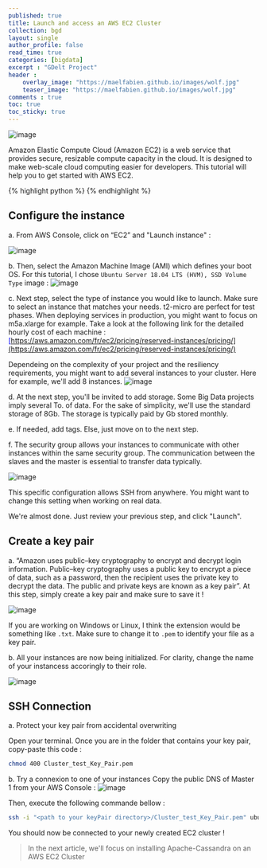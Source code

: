 ```yaml
---
published: true
title: Launch and access an AWS EC2 Cluster
collection: bgd
layout: single
author_profile: false
read_time: true
categories: [bigdata]
excerpt : "GDelt Project"
header :
    overlay_image: "https://maelfabien.github.io/images/wolf.jpg"
    teaser_image: "https://maelfabien.github.io/images/wolf.jpg"
comments : true
toc: true
toc_sticky: true
---
```


![image](https://maelfabien.github.io/images/ec2_head.png)

Amazon Elastic Compute Cloud (Amazon EC2) is a web service that provides secure, resizable compute capacity in the cloud. It is designed to make web-scale cloud computing easier for developers. This tutorial will help you to get started with AWS EC2.

{% highlight python %}
{% endhighlight %}

## Configure the instance

a. From AWS Console, click on “EC2” and "Launch instance" :

![image](https://maelfabien.github.io/images/EC2_launch_instances.png)

b. Then, select the Amazon Machine Image (AMI) which defines your boot OS. For this tutorial, I chose ``` Ubuntu Server 18.04 LTS (HVM), SSD Volume Type ```  image :
![image](https://maelfabien.github.io/images/EC2_launch_Ubuntu.png)

c. Next step, select the type of instance you would like to launch. Make sure to select an instance that matches your needs. t2-micro are perfect for test phases. When deploying services in production, you might want to focus on m5a.xlarge for example. Take a look at the following link for the detailed hourly cost of each machine : <span style="color:blue">[https://aws.amazon.com/fr/ec2/pricing/reserved-instances/pricing/](https://aws.amazon.com/fr/ec2/pricing/reserved-instances/pricing/)</span> 

Dependeing on the complexity of your project and the resiliency requirements, you might want to add several instances to your cluster. Here for example, we'll add 8 instances.
![image](https://maelfabien.github.io/images/EC2_number.png)

d. At the next step, you'll be invited to add storage. Some Big Data projects imply several To. of data. For the sake of simplicity, we'll use the standard storage of 8Gb. The storage is typically paid by Gb stored monthly.

e. If needed, add tags. Else, just move on to the next step.

f. The security group allows your instances to communicate with other instances within the same security group. The communication between the slaves and the master is essential to transfer data typically.

![image](https://maelfabien.github.io/images/EC2_security_group.png)

This specific configuration allows SSH from anywhere. You might want to change this setting when working on real data.

We're almost done. Just review your previous step, and click "Launch".

## Create a key pair

a. “Amazon uses public–key cryptography to encrypt and decrypt login information. Public–key cryptography uses a public key to encrypt a piece of data, such as a password, then the recipient uses the private key to decrypt the data. The public and private keys are known as a key pair”. At this step, simply create a key pair and make sure to save it !

![image](https://maelfabien.github.io/images/EC2_key_pair.png)

If you are working on Windows or Linux, I think the extension would be something like ``` .txt ```. Make sure to change it to ``` .pem ``` to identify your file as a key pair.

b. All your instances are now being initialized. For clarity, change the name of your instancess accoringly to their role.

![image](https://maelfabien.github.io/images/EC2_change_name.png)

## SSH Connection

a. Protect your key pair from accidental overwriting 

Open your terminal. Once you are in the folder that contains your key pair, copy-paste this code :

``` bash 
chmod 400 Cluster_test_Key_Pair.pem
```

b. Try a connexion to one of your instances
Copy the public DNS of Master 1 from your AWS Console : 
![image](https://maelfabien.github.io/images/EC2_copy_DNS.png)

Then, execute the following commande bellow :
``` bash
ssh -i "<path to your keyPair directory>/Cluster_test_Key_Pair.pem" ubuntu@<copy the public DNS> 
```

You should now be connected to your newly created EC2 cluster !

> In the next article, we'll focus on installing Apache-Cassandra on an AWS EC2 Cluster
